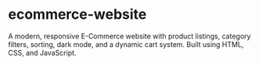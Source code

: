 # ecommerce-website
A modern, responsive E-Commerce website with product listings, category filters, sorting, dark mode, and a dynamic cart system. Built using HTML, CSS, and JavaScript.
